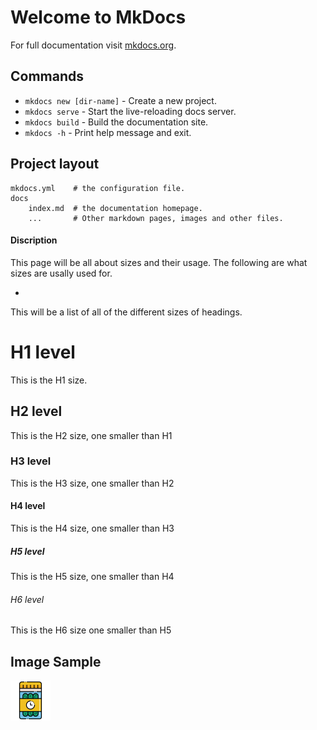# Welcome to MkDocs

For full documentation visit [mkdocs.org](https://www.mkdocs.org).

## Commands

* `mkdocs new [dir-name]` - Create a new project.
* `mkdocs serve` - Start the live-reloading docs server.
* `mkdocs build` - Build the documentation site.
* `mkdocs -h` - Print help message and exit.

## Project layout

    mkdocs.yml    # the configuration file.
    docs
        index.md  # the documentation homepage.
        ...       # Other markdown pages, images and other files.


#### Discription
This page will be all about sizes and their usage. The following are what sizes are usally used for.

*
This will be a list of all of the different sizes of headings.
# H1 level
This is the H1 size.
## H2 level
This is the H2 size, one smaller than H1
### H3 level
This is the H3 size, one smaller than H2
#### H4 level
This is the H4 size, one smaller than H3
##### H5 level
This is the H5 size, one smaller than H4
###### H6 level
This is the H6 size one smaller than H5


## Image Sample

![](images/icons8-fermentation-64.png)